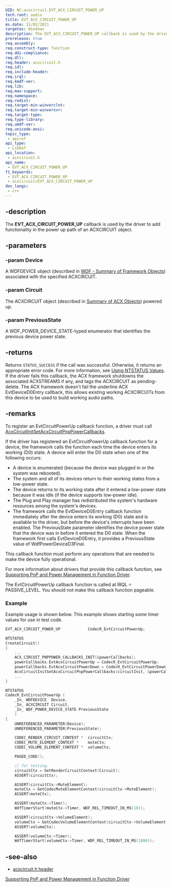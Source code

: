 ```yaml
---
UID: NC:acxcircuit.EVT_ACX_CIRCUIT_POWER_UP
tech.root: audio
title: EVT_ACX_CIRCUIT_POWER_UP
ms.date: 11/02/2021
targetos: Windows
description: The EVT_ACX_CIRCUIT_POWER_UP callback is used by the driver to add functionality in the power up path of an ACXCIRCUIT object.
prerelease: true
req.assembly: 
req.construct-type: function
req.ddi-compliance: 
req.dll: 
req.header: acxcircuit.h
req.idl: 
req.include-header: 
req.irql: 
req.kmdf-ver: 
req.lib: 
req.max-support: 
req.namespace: 
req.redist: 
req.target-min-winverclnt: 
req.target-min-winversvr: 
req.target-type: 
req.type-library: 
req.umdf-ver: 
req.unicode-ansi: 
topic_type:
 - apiref
api_type:
 - LibDef
api_location:
 - acxcircuit.h
api_name:
 - EVT_ACX_CIRCUIT_POWER_UP
f1_keywords:
 - EVT_ACX_CIRCUIT_POWER_UP
 - acxcircuit/EVT_ACX_CIRCUIT_POWER_UP
dev_langs:
 - c++
---
```


## -description

The **EVT_ACX_CIRCUIT_POWER_UP** callback is used by the driver to add functionality in the power up path of an ACXCIRCUIT object.

## -parameters

### -param Device

A WDFDEVICE object (described in  [WDF - Summary of Framework Objects](/windows-hardware/drivers/wdf/summary-of-framework-objects)) associated with the specified ACXCIRCUIT.

### -param Circuit

The ACXCIRCUIT object (described in [Summary of ACX Objects](/windows-hardware/drivers/audio/acx-summary-of-objects)) powered up.

### -param PreviousState

A WDF_POWER_DEVICE_STATE-typed enumerator that identifies the previous device power state.

## -returns

Returns `STATUS_SUCCESS` if the call was successful. Otherwise, it returns an appropriate error code. For more information, see [Using NTSTATUS Values](/windows-hardware/drivers/kernel/using-ntstatus-values).
If the driver fails this callback, the ACX framework shutdowns the associated ACXSTREAMS if any, and tags the ACXCIRCUIT as pending-delete. The ACX framework doesn't fail the underline ACX EvtDeviceD0Entry callback, this allows existing working ACXCIRCUITs from this device to be used to build working audio paths. 

## -remarks

To register an EvtCircuitPowerUp callback function, a driver must call [AcxCircuitInitSetAcxCircuitPnpPowerCallbacks](nf-acxcircuit-acxcircuitinitsetacxcircuitpnppowercallbacks.md).

If the driver has registered an EvtCircuitPowerUp callback function for a device, the framework calls the function each time the device enters its working (D0) state. A device will enter the D0 state when one of the following occurs:

- A device is enumerated (because the device was plugged in or the system was rebooted).
- The system and all of its devices return to their working states from a low-power state.
- The device returns to its working state after it entered a low-power state because it was idle (if the device supports low-power idle).
- The Plug and Play manager has redistributed the system's hardware resources among the system's devices.
- The framework calls the EvtDeviceD0Entry callback function immediately after the device enters its working (D0) state and is available to the driver, but before the device's interrupts have been enabled. The PreviousState parameter identifies the device power state that the device was in before it entered the D0 state. When the framework first calls EvtDeviceD0Entry, it provides a PreviousState value of WdfPowerDeviceD3Final.

This callback function must perform any operations that are needed to make the device fully operational.

For more information about drivers that provide this callback function, see [Supporting PnP and Power Management in Function Driver](/windows-hardware/drivers/wdf/supporting-pnp-and-power-management-in-function-drivers).

The EvtCircuitPowerUp callback function is called at IRQL = PASSIVE_LEVEL. You should not make this callback function pageable.

### Example

Example usage is shown below. This example shows starting some timer values for use in test code.

```cpp
EVT_ACX_CIRCUIT_POWER_UP            CodecR_EvtCircuitPowerUp;

NTSTATUS
CreateCircuit()
{
    ...
    ACX_CIRCUIT_PNPPOWER_CALLBACKS_INIT(&powerCallbacks);
    powerCallbacks.EvtAcxCircuitPowerUp = CodecR_EvtCircuitPowerUp;
    powerCallbacks.EvtAcxCircuitPowerDown = CodecR_EvtCircuitPowerDown;
    AcxCircuitInitSetAcxCircuitPnpPowerCallbacks(circuitInit, &powerCallbacks);
    ...
}

NTSTATUS
CodecR_EvtCircuitPowerUp (
    _In_ WDFDEVICE  Device,
    _In_ ACXCIRCUIT Circuit,
    _In_ WDF_POWER_DEVICE_STATE PreviousState
    )
{
    UNREFERENCED_PARAMETER(Device);
    UNREFERENCED_PARAMETER(PreviousState);

    CODEC_RENDER_CIRCUIT_CONTEXT *  circuitCtx;
    CODEC_MUTE_ELEMENT_CONTEXT *    muteCtx;
    CODEC_VOLUME_ELEMENT_CONTEXT *  volumeCtx;

    PAGED_CODE();

    // for testing. 
    circuitCtx = GetRenderCircuitContext(Circuit);
    ASSERT(circuitCtx);

    ASSERT(circuitCtx->MuteElement);
    muteCtx = GetCodecMuteElementContext(circuitCtx->MuteElement);
    ASSERT(muteCtx);

    ASSERT(muteCtx->Timer);
    WdfTimerStart(muteCtx->Timer, WDF_REL_TIMEOUT_IN_MS(10));

    ASSERT(circuitCtx->VolumeElement);
    volumeCtx = GetCodecVolumeElementContext(circuitCtx->VolumeElement);
    ASSERT(volumeCtx);

    ASSERT(volumeCtx->Timer);
    WdfTimerStart(volumeCtx->Timer, WDF_REL_TIMEOUT_IN_MS(1000));
```

## -see-also

- [acxcircuit.h header](index.md)

[Supporting PnP and Power Management in Function Driver](/windows-hardware/drivers/wdf/supporting-pnp-and-power-management-in-function-drivers)

